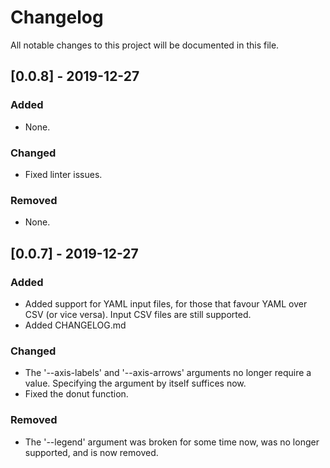 # Changelog

All notable changes to this project will be documented in this file.

## [0.0.8] - 2019-12-27

### Added

- None.

### Changed

- Fixed linter issues.

### Removed

- None.


## [0.0.7] - 2019-12-27

### Added

- Added support for YAML input files, for those that favour YAML over CSV (or vice versa). Input CSV files are still supported.
- Added CHANGELOG.md

### Changed

- The '--axis-labels' and '--axis-arrows' arguments no longer require a value. Specifying the argument by itself suffices now.
- Fixed the donut function.

### Removed

- The '--legend' argument was broken for some time now, was no longer supported, and is now removed.
